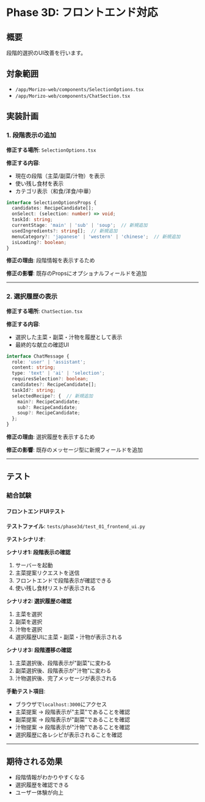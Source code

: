 # Phase 3D: フロントエンド対応

## 概要

段階的選択のUI改善を行います。

## 対象範囲

- `/app/Morizo-web/components/SelectionOptions.tsx`
- `/app/Morizo-web/components/ChatSection.tsx`

## 実装計画

### 1. 段階表示の追加

**修正する場所**: `SelectionOptions.tsx`

**修正する内容**:
- 現在の段階（主菜/副菜/汁物）を表示
- 使い残し食材を表示
- カテゴリ表示（和食/洋食/中華）

```typescript
interface SelectionOptionsProps {
  candidates: RecipeCandidate[];
  onSelect: (selection: number) => void;
  taskId: string;
  currentStage: 'main' | 'sub' | 'soup';  // 新規追加
  usedIngredients?: string[];  // 新規追加
  menuCategory?: 'japanese' | 'western' | 'chinese';  // 新規追加
  isLoading?: boolean;
}
```

**修正の理由**: 段階情報を表示するため

**修正の影響**: 既存のPropsにオプショナルフィールドを追加

---

### 2. 選択履歴の表示

**修正する場所**: `ChatSection.tsx`

**修正する内容**:
- 選択した主菜・副菜・汁物を履歴として表示
- 最終的な献立の確認UI

```typescript
interface ChatMessage {
  role: 'user' | 'assistant';
  content: string;
  type: 'text' | 'ai' | 'selection';
  requiresSelection?: boolean;
  candidates?: RecipeCandidate[];
  taskId?: string;
  selectedRecipe?: {  // 新規追加
    main?: RecipeCandidate;
    sub?: RecipeCandidate;
    soup?: RecipeCandidate;
  };
}
```

**修正の理由**: 選択履歴を表示するため

**修正の影響**: 既存のメッセージ型に新規フィールドを追加

---

## テスト

### 結合試験

#### フロントエンドUIテスト
**テストファイル**: `tests/phase3d/test_01_frontend_ui.py`

**テストシナリオ**:

**シナリオ1: 段階表示の確認**
1. サーバーを起動
2. 主菜提案リクエストを送信
3. フロントエンドで段階表示が確認できる
4. 使い残し食材リストが表示される

**シナリオ2: 選択履歴の確認**
1. 主菜を選択
2. 副菜を選択
3. 汁物を選択
4. 選択履歴UIに主菜・副菜・汁物が表示される

**シナリオ3: 段階遷移の確認**
1. 主菜選択後、段階表示が"副菜"に変わる
2. 副菜選択後、段階表示が"汁物"に変わる
3. 汁物選択後、完了メッセージが表示される

**手動テスト項目**:
- ブラウザで`localhost:3000`にアクセス
- 主菜提案 → 段階表示が"主菜"であることを確認
- 副菜提案 → 段階表示が"副菜"であることを確認
- 汁物提案 → 段階表示が"汁物"であることを確認
- 選択履歴に各レシピが表示されることを確認

---

## 期待される効果

- 段階情報がわかりやすくなる
- 選択履歴を確認できる
- ユーザー体験が向上

